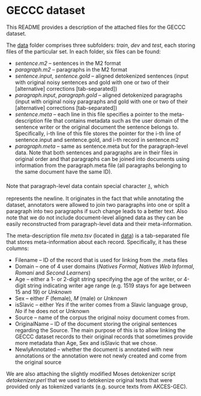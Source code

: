 # GECCC dataset

This README provides a description of the attached files for the GECCC dataset.

The [data](data) folder comprises three subfolders: *train*, *dev* and *test*, each storing files of the particular set. In each folder, six files can be found:
- *sentence.m2* – sentences in the M2 format
- *paragraph.m2* – paragraphs in the M2 format
- *sentence.input*, *sentence.gold* – aligned detokenized sentences (input with original noisy sentences and gold with one or two of their [alternative] corrections [tab-separated])
- *paragraph.input*, *paragraph.gold* – aligned detokenized paragraphs (input with original noisy paragraphs and gold with one or two of their [alternative] corrections [tab-separated])
- *sentence.meta* – each line in this file specifies a pointer to the meta-description file that contains metadata such as the user domain of the sentence writer or the original document the sentence belongs to. Specifically, i-th line of this file stores the pointer for the i-th line of sentence.input and sentence.gold, and i-th record in sentence.m2
- *paragraph.meta* – same as sentence.meta but for the paragraph-level data. Note that both sentences and paragraphs are in their files in original order and that paragraphs can be joined into documents using information from the paragraph.meta file (all paragraphs belonging to the same document have the same ID).

Note that paragraph-level data contain special character ࿄, which represents the newline. It originates in the fact that while annotating the dataset, annotators were allowed to join two paragraphs into one or split a paragraph into two paragraphs if such change leads to a better text. Also note that we do not include document-level aligned data as they can be easily reconstructed from paragraph-level data and their meta-information.

The meta-description file *meta.tsv* (located in [data](data)) is a tab-separated file that stores meta-information about each record. Specifically, it has these columns:
- Filename – ID of the record that is used for linking from the .meta files
- Domain – one of 4 user domains (*Natives Formal*, *Natives Web Informal*, *Romani* and *Second Learners*)
- Age – either a 1- or 2-digit string specifying the age of the writer, or 4-digit string indicating writer age range (e.g. 1519 stays for age between 15 and 19) or *Unknown*
- Sex – either *F* (female), *M* (male) or *Unknown*
- isSlavic – either *Yes* if the writer comes from a Slavic language group, *No* if he does not or Unknown
- Source – name of the corpus the original noisy document comes from.
- OriginalName – ID of the document storing the original sentences regarding the Source. The main purpose of this is to allow linking the GECCC dataset records to their original records that sometimes provide more metadata than Age, Sex and isSlavic that we chose.
- NewlyAnnotated – whether the document is annotated with new annotations or the annotation were not newly created and come from the original source

We are also attaching the slightly modified Moses detokenizer script *detokenizer.perl* that we used to detokenize original texts that were provided only as tokenized variants (e.g. source texts from AKCES-GEC).
